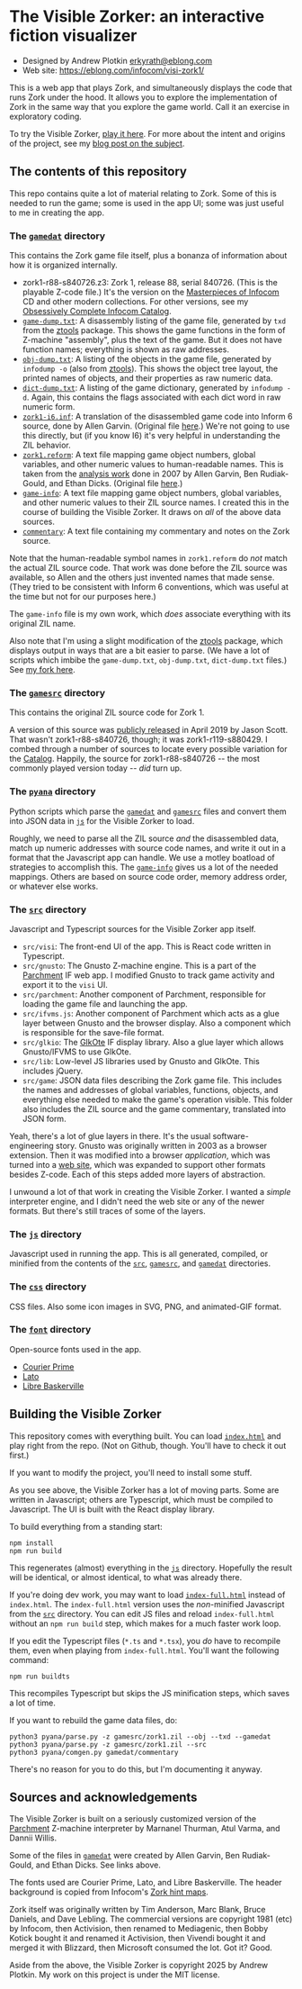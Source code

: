 # The Visible Zorker: an interactive fiction visualizer

- Designed by Andrew Plotkin <erkyrath@eblong.com>
- Web site: https://eblong.com/infocom/visi-zork1/

This is a web app that plays Zork, and simultaneously displays the code that runs Zork under the hood. It allows you to explore the implementation of Zork in the same way that you explore the game world. Call it an exercise in exploratory coding.

To try the Visible Zorker, [play it here][visizork]. For more about the intent and origins of the project, see my [blog post on the subject][post].

[post]: !###
[visizork]: https://eblong.com/infocom/visi-zork1/

## The contents of this repository

This repo contains quite a lot of material relating to Zork. Some of this is needed to run the game; some is used in the app UI; some was just useful to me in creating the app.

### The [`gamedat`](./gamedat) directory

This contains the Zork game file itself, plus a bonanza of information about how it is organized internally.

- zork1-r88-s840726.z3: Zork 1, release 88, serial 840726. (This is the playable Z-code file.) It's the version on the [Masterpieces of Infocom][masterpieces] CD and other modern collections. For other versions, see my [Obsessively Complete Infocom Catalog][ocicat].
- [`game-dump.txt`](./gamedat/game-dump.txt): A disassembly listing of the game file, generated by `txd` from the [ztools][] package. This shows the game functions in the form of Z-machine "assembly", plus the text of the game. But it does not have function names; everything is shown as raw addresses.
- [`obj-dump.txt`](./gamedat/obj-dump.txt): A listing of the objects in the game file, generated by `infodump -o` (also from [ztools][]). This shows the object tree layout, the printed names of objects, and their properties as raw numeric data.
- [`dict-dump.txt`](./gamedat/dict-dump.txt): A listing of the game dictionary, generated by `infodump -d`. Again, this contains the flags associated with each dict word in raw numeric form.
- [`zork1-i6.inf`](./gamedat/zork1-i6.inf): A translation of the disassembled game code into Inform 6 source, done by Allen Garvin. (Original file [here][z1i6].) We're not going to use this directly, but (if you know I6) it's very helpful in understanding the ZIL behavior.
- [`zork1.reform`](./gamedat/zork1.reform): A text file mapping game object numbers, global variables, and other numeric values to human-readable names. This is taken from the [analysis work][reform] done in 2007 by Allen Garvin, Ben Rudiak-Gould, and Ethan Dicks. (Original file [here][z1reform].)
- [`game-info`](./gamedat/game-info): A text file mapping game object numbers, global variables, and other numeric values to their ZIL source names. I created this in the course of building the Visible Zorker. It draws on *all* of the above data sources.
- [`commentary`](./gamedat/commentary): A text file containing my commentary and notes on the Zork source.

[masterpieces]: https://archive.org/details/InfocomClassicTextAdventureMasterpieces1996JewelCaseArt
[ocicat]: https://eblong.com/infocom/
[ocicatz]: https://eblong.com/infocom/#zork1
[ztools]: https://ifarchive.org/indexes/if-archive/infocom/tools/ztools/
[reform]: https://ifarchive.org/indexes/if-archive/infocom/tools/reform/
[z1i6]: http://plover.net/~agarvin/zork1.txt
[z1reform]: https://unbox.ifarchive.org/2h08txtsli/conf/Zork1_88_840726.reform

Note that the human-readable symbol names in `zork1.reform` do *not* match the actual ZIL source code. That work was done before the ZIL source was available, so Allen and the others just invented names that made sense. (They tried to be consistent with Inform 6 conventions, which was useful at the time but not for our purposes here.)

The `game-info` file is my own work, which *does* associate everything with its original ZIL name.

Also note that I'm using a slight modification of the [ztools][] package, which displays output in ways that are a bit easier to parse. (We have a lot of scripts which imbibe the `game-dump.txt`, `obj-dump.txt`, `dict-dump.txt` files.) See [my fork here][ztools-esc].

[ztools-esc]: https://github.com/erkyrath/ztools/tree/c-out

### The [`gamesrc`](./gamesrc) directory

This contains the original ZIL source code for Zork 1.

A version of this source was [publicly released][histzork1] in April 2019 by Jason Scott. That wasn't zork1-r88-s840726, though; it was zork1-r119-s880429. I combed through a number of sources to locate every possible variation for the [Catalog][ocicatz]. Happily, the source for zork1-r88-s840726 -- the most commonly played version today -- *did* turn up.

[histzork1]: https://github.com/historicalsource/zork1

### The [`pyana`](./pyana) directory

Python scripts which parse the [`gamedat`](./gamedat) and [`gamesrc`](./gamesrc) files and convert them into JSON data in [`js`](./js) for the Visible Zorker to load.

Roughly, we need to parse all the ZIL source *and* the disassembled data, match up numeric addresses with source code names, and write it out in a format that the Javascript app can handle. We use a motley boatload of strategies to accomplish this. The [`game-info`](./gamedat/game-info) gives us a lot of the needed mappings. Others are based on source code order, memory address order, or whatever else works.

### The [`src`](./src) directory

Javascript and Typescript sources for the Visible Zorker app itself.

- `src/visi`: The front-end UI of the app. This is React code written in Typescript.
- `src/gnusto`: The Gnusto Z-machine engine. This is a part of the [Parchment][] IF web app. I modified Gnusto to track game activity and export it to the `visi` UI.
- `src/parchment`: Another component of Parchment, responsible for loading the game file and launching the app.
- `src/ifvms.js`: Another component of Parchment which acts as a glue layer between Gnusto and the browser display. Also a component which is responsible for the save-file format.
- `src/glkio`: The [GlkOte][] IF display library. Also a glue layer which allows Gnusto/IFVMS to use GlkOte.
- `src/lib`: Low-level JS libraries used by Gnusto and GlkOte. This includes jQuery.
- `src/game`: JSON data files describing the Zork game file. This includes the names and addresses of global variables, functions, objects, and everything else needed to make the game's operation visible. This folder also includes the ZIL source and the game commentary, translated into JSON form.

[GlkOte]: https://eblong.com/zarf/glk/glkote.html

Yeah, there's a lot of glue layers in there. It's the usual software-engineering story. Gnusto was originally written in 2003 as a browser extension. Then it was modified into a browser *application*, which was turned into a [web site][iplayif], which was expanded to support other formats besides Z-code. Each of this steps added more layers of abstraction.

[iplayif]: https://iplayif.com/

I unwound a lot of that work in creating the Visible Zorker. I wanted a *simple* interpreter engine, and I didn't need the web site or any of the newer formats. But there's still traces of some of the layers.

### The [`js`](./js) directory

Javascript used in running the app. This is all generated, compiled, or minified from the contents of the [`src`](./src), [`gamesrc`](./gamesrc), and [`gamedat`](./gamedat) directories.

### The [`css`](./css) directory

CSS files. Also some icon images in SVG, PNG, and animated-GIF format.

### The [`font`](./font) directory

Open-source fonts used in the app.

- [Courier Prime](https://fonts.google.com/specimen/Courier+Prime)
- [Lato](https://fonts.google.com/specimen/Lato)
- [Libre Baskerville](https://fonts.google.com/specimen/Libre+Baskerville)

## Building the Visible Zorker

This repository comes with everything built. You can load [`index.html`](./index.html) and play right from the repo. (Not on Github, though. You'll have to check it out first.)

If you want to modify the project, you'll need to install some stuff.

As you see above, the Visible Zorker has a lot of moving parts. Some are written in Javascript; others are Typescript, which must be compiled to Javascript. The UI is built with the React display library.

To build everything from a standing start:

```
npm install
npm run build
```

This regenerates (almost) everything in the [`js`](./js) directory. Hopefully the result will be identical, or almost identical, to what was already there.

If you're doing dev work, you may want to load [`index-full.html`](./index-full.html) instead of `index.html`. The `index-full.html` version uses the *non*-minified Javascript from the [`src`](./src) directory. You can edit JS files and reload `index-full.html` without an `npm run build` step, which makes for a much faster work loop.

If you edit the Typescript files (`*.ts` and `*.tsx`), you *do* have to recompile them, even when playing from `index-full.html`. You'll want the following command:

```
npm run buildts
```

This recompiles Typescript but skips the JS minification steps, which saves a lot of time.

If you want to rebuild the game data files, do:

```
python3 pyana/parse.py -z gamesrc/zork1.zil --obj --txd --gamedat
python3 pyana/parse.py -z gamesrc/zork1.zil --src
python3 pyana/comgen.py gamedat/commentary
```

There's no reason for you to do this, but I'm documenting it anyway.

## Sources and acknowledgements

The Visible Zorker is built on a seriously customized version of the [Parchment][] Z-machine interpreter by Marnanel Thurman, Atul Varma, and Dannii Willis.

[Parchment]: https://github.com/curiousdannii/parchment

Some of the files in [`gamedat`](./gamedat) were created by Allen Garvin, Ben Rudiak-Gould, and Ethan Dicks. See links above.

The fonts used are Courier Prime, Lato, and Libre Baskerville. The header background is copied from Infocom's [Zork hint maps][zorkmap].

[zorkmap]: https://infodoc.plover.net/maps/zork1.pdf

Zork itself was originally written by Tim Anderson, Marc Blank, Bruce Daniels, and Dave Lebling. The commercial versions are copyright 1981 (etc) by Infocom, then Activision, then renamed to Mediagenic, then Bobby Kotick bought it and renamed it Activision, then Vivendi bought it and merged it with Blizzard, then Microsoft consumed the lot. Got it? Good.

Aside from the above, the Visible Zorker is copyright 2025 by Andrew Plotkin. My work on this project is under the MIT license.


